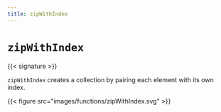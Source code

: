 ```yaml
---
title: zipWithIndex
---
```


# `zipWithIndex`

{{< signature >}}

`zipWithIndex` creates a collection by pairing each element with its own index.

{{< figure src="images/functions/zipWithIndex.svg" >}}
